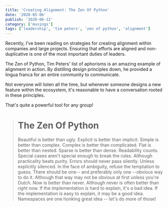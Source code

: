 ```yaml
---
title: 'Creating Alignment: The Zen Of Python'
date: '2020-05-06'
publish: '2020-06-12'
category: ['musings']
tags: ['leadership', 'tim peters', 'zen of python', 'alignment']
---
```


Recently, I've been reading on strategies for creating alignment within companies and large projects. Ensuring that efforts are aligned and non-duplicative is one of the most important duties of leaders.

The Zen of Python, Tim Peters' list of aphorisms is an amazing example of alignment in action. By distilling design principles down, he provided a lingua franca for an entire community to communicate.

Not everyone will listen all the time, but whenever someone designs a new feature within the ecosystem, it's reasonable to have a conversation rooted in these principles.

That's quite a powerful tool for any group!

> # The Zen Of Python
>
> Beautiful is better than ugly.
> Explicit is better than implicit.
> Simple is better than complex.
> Complex is better than complicated.
> Flat is better than nested.
> Sparse is better than dense.
> Readability counts.
> Special cases aren't special enough to break the rules.
> Although practicality beats purity.
> Errors should never pass silently.
> Unless explicitly silenced.
> In the face of ambiguity, refuse the temptation to guess.
> There should be one-- and preferably only one --obvious way to do it.
> Although that way may not be obvious at first unless you're Dutch.
> Now is better than never.
> Although never is often better than _right_ now.
> If the implementation is hard to explain, it's a bad idea.
> If the implementation is easy to explain, it may be a good idea.
> Namespaces are one honking great idea -- let's do more of those!
